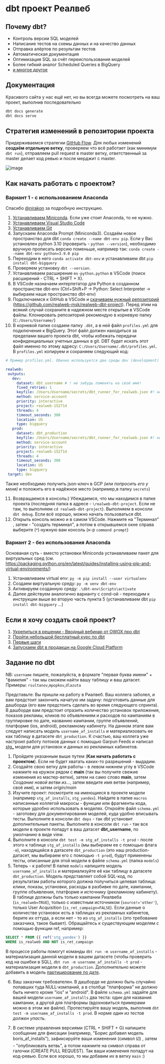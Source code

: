 # dbt проект Реалвеб

## Почему dbt?

* Контроль версии SQL моделей
* Написание тестов на схемы данных и на качество данных
* Отправка алёртов по результам тестов
* Автоматическая документация
* Оптимизация SQL за счёт переиспользования моделей
* Более гибкий аналог Scheduled Queries в BigQuery
* [и многое другое](https://docs.getdbt.com/docs/introduction)

## Документация

Красивого сайта у нас ещё нет, но вы всегда можете посмотреть на ваш проект, выполнив последовательно
```sh
dbt docs generate
dbt docs serve
``` 

## Стратегия изменений в репозитории проекта

Придерживаемся стратегии [GitHub Flow](https://docs.github.com/en/get-started/quickstart/github-flow). Для любых изменений **создаём отдельную ветку**, проверяем что всё работает (как минимум `dbt run`), отправляем pull request в master ветку, ответственный за master делает код ревью и после мерджит с master.

![image](https://user-images.githubusercontent.com/43750521/170499387-7873e660-1654-469e-a940-69b70f432189.png)

## Как начать работать с проектом?

### Вариант 1 - с использованием Anaconda

Спасибо [@nirakon](https://github.com/nirakon) за подробную инструкцию.

1. [Устанавливаем Miniconda](https://docs.conda.io/en/latest/miniconda.html). Если уже стоит Anaconda, то не нужно.
2. [Устанавливаем Visual Studio Code](https://code.visualstudio.com/download)
3. [Устанавливаем Git](https://git-scm.com/download)
4. Запускаем Anaconda Prompt (Miniconda3). Создаём новое пространство для dbt `conda create --name dbt-env pip`.
Если у Вас установлен python 3.10 (проверить - `python --version`), необходимо вручную прописать версию поменьше, например так: `conda create --name dbt-env python=3.9.0 pip`
5. Переходим в него `conda activate dbt-env` и устанавливаем dbt  `pip install dbt-bigquery`
6. Проверяем установку `dbt --version`. 
7. Устанавливаем расширение `ms-python.python` в VSCode (поиск расширений - CTRL + SHIFT + X).
8. В VSCode назначаем интерпетатор для Python в созданном пространстве dbt-env (Ctrl+Shift+P -> Python: Select Interpreter -> выбираем наше пространство dbt-env)
9. Подключаемся к GitHub в VSCode и [скачиваем нужный репозиторий](https://code.visualstudio.com/docs/editor/versioncontrol#_cloning-a-repository) (https://github.com/realweb-msk/realweb-dbt-project). Перед этим на всякий случай сохраните в надежном месте открытые в VSCode файлы. Клонировать репозиторий рекомендую в корневую папку (`C:/Users/Username/`)
10. В корневой папке создаем папку `.dbt`,  а в ней файл `profiles.yml` для подключения к BigQuery. Этот файл должен находиться за пределами вашего проекта dbt, чтобы избежать передачи конфиденциальных учетных данных в git. DBT будет искать этот файл именно по этому адресу: `C:/Users/Username/.dbt/profiles.yml`. В `profiles.yml` копируем и сохраняем следующий код:

 ```yml
# Пример profiles.yml. Обычно используется две среды dev (development) и prod (production)

realweb:
  outputs:
    dev:
      dataset: dbt_username # ! не забудь поменять на своё имя!
      fixed_retries: 1
      keyfile: /Users/Username/secrets/dbt_runner_for_realweb.json #! не забудь поменять на адрес до своего json-ключа!
      method: service-account
      priority: interactive
      project: realweb-152714
      threads: 4
      timeout_seconds: 300
      location: US
      type: bigquery
    prod:
      dataset: dbt_production
      keyfile: /Users/Username/secrets/dbt_runner_for_realweb.json #! не забудь поменять на адрес до своего json-ключа!
      method: service-account
      priority: interactive
      project: realweb-152714
      threads: 4
      timeout_seconds: 300
      location: US
      type: bigquery
  target: dev
 ```
Также необходимо получить json-ключ в GCP *(или попросить его у меня)* и положить его в надёжное место (например,в папку `secrets`)

11. Возвращаемся в консоль:) Убеждаемся, что мы находимся в папке проекта (последняя папка в адресе - `\realweb-dbt-project`. Если не там, то выполняем `cd realweb-dbt-project`). Выполняем в консоли `dbt debug`. Если всё хорошо, можно начать пользоваться dbt.
12. Открыть консоль можно и в самом VSCode. Нажмите на "Терминал" , затем - "создать терминал", а потом в открывшемся окне справа выберите (˅) нужную вам консоль (н-р `command prompt`) 

### Вариант 2 - без использования Anaconda

Основаная суть - вместо установки Miniconda устанавливаем пакет для виртуальных сред (см. https://packaging.python.org/en/latest/guides/installing-using-pip-and-virtual-environments/)

1. Устанавливаем virtual env: `py -m pip install --user virtualenv`
2. Создаем виртуальную среду: `py -m venv dbt-env`
3. Активируем созданную среду: `.\dbt-env\Scripts\activate`
4. Далее действуем аналогично варианту с cond-ой - переходим к инструкции выше во вторую часть пункта 5 (устанавливаем dbt `pip install dbt-bigquery` ...)

## Если я хочу создать свой проект?

1. [Укрепиться в решении - Вводный вебинар от OWOX про dbt](https://www.youtube.com/watch?v=eLDV_y0Chow)
2. [Пройти небольшой бесплатный курс по dbt](https://courses.getdbt.com/)
3. [Первые шаги](https://docs.getdbt.com/dbt-cli/install/overview)
4. [Запускаем dbt в продакшн на Google Cloud Platform](https://github.com/realweb-msk/realweb-dbt)

## Задание по dbt

NB: `username` пишите, пожалуйста, в формате "первая буква имени" + "фамилия" - так мы сможем найти вашу таблицу и ваш датасет. Примеры: `rsultanov`,`mpopkov`,`dlazuta`

Представьте: Вы пришли на работу в Риалвеб. Ваш коллега заболел, и вам предстоит закончить начатую им задачу: подготовить данные для дашборда (его вам предстоить сделать во время следующего спринта). В дашборде вам предстоит отразить количество установок приложения, показов рекламы, кликов по объявлениям и расходов по кампаниям в группировке по дате, названию кампании, группе объявлений, платформе (ios, android), рекламному кабинету. На данном этапе вам следует написать модель `username_af_installs` и материализовать ее как таблицу в датасете `dbt_production`.
К счастью, ваш коллега уже настроил работу потоков данных с помощью Garpun Feeds и написал [stg_](https://youtu.be/qOx8l_QFz9I?t=21) модели для установок и данных из рекламных кабинетов.

1. Пройдите указанным выше путем (**Как начать работать с проектом**). Если не будет хватать каких-то разрешений - выдадим.
2. Создайте свою ветку для работы - в левом нижнем углу в VSCode нажмите на кружок рядом с **main** (так вы получите свежие изменения из мастер-ветки), затем на само слово **main**, затем *Создание новой ветви из...*, затем введите имя ветви (например, своё имя), и затем *origin/main*
3. Изучите проект: посмотрите на имеющиеся в проекте модели (например `stg_af_installs`, `stg_yandex`). Найдите в папке `macros` написанные коллегой макросы - функции или фрагменты кода, которые удообно использовать в моделях. Откройте файл `schema.yml`  - заготовку для документирования моделей, куда удобно вписывать тесты. Выполните в консоли `dbt deps` - так dbt установит дополнительные пакеты. Выполните в консоли `dbt run` - так все модели в проекте попадут в ваш датасет **dbt_username**, по умолчанию в виде view.
4. Выполните в консоли `dbt test -m stg_af_installs -t prod` - после этого к таблице `stg_af_installs` (мы выбираем ее с помощью флага `-m`), находящейся в датасете `dbt_production` (это наш production-датасет, мы выбираем его с помощью `-t prod`), будут применены тесты, описанные для этой модели в файле `schema.yml` (папка `models`)
5. Теперь - к работе! В папке `models` напишите модель `username_af_installs` и материализуйте её как таблицу в датасете `dbt_production`. Модель представляет собой SQL-код, по результатам работы которого должна получиться целевая таблица: клики, показы, установки, расходы в разбивке по дате, кампании, группе объявления, платформе и источнику (рекламному кабинету). В таблице должны быть только кампании Риалвеба (`is_realweb=TRUE`), только с известным источником (`source!='other'`), только User Acquisition (`is_ret_campaign=FALSE`). Если данные о количестве установок есть в таблицах из рекламных кабинетов, берите их оттуда, а если нет - то из `stg_af_installs` (это требование заказчика, такое бывает). Обращайтесь к существующим моделям с помощью функции ref, например: 
```sql
SELECT * FROM {{ ref('stg_yandex') }}
WHERE is_realweb AND NOT is_ret_campaign
```
В процессе работы помогут команды  `dbt run -m username_af_installs` - материализация данной модели в вашем датасете (чтобы проверить код на ошибки в SQL),
`dbt run -m username_af_installs -t prod` - материализация модели в `dbt_production`.
Дополнительно можете добавить в модель [партицирование по дате](https://docs.getdbt.com/reference/resource-configs/bigquery-configs#using-table-partitioning-and-clustering).

6. Ваш заказчик требователен. В дашборде не должно быть случайно попавших туда NULL-компаний, а в столбце "платформа" не должно быть ничего кроме "ios" и "android". В файле `schema.yml` задайте для вашей модели `username_af_installs` два теста: один для названия кампании, а другой для платформы (вдохновиться примерами можно в этом же файле). Протестируйте вашу модель, выполнив `dbt test -m username_af_installs -t prod`. В норме *один из тестов должен упасть*.

7. В системе управления версиями (CTRL + SHIFT + G) напишите сообщение для фиксации (например, "Борис добавил модель boris_af_installs"), зафиксируйте ваши изменения (символ ☑️) , затем - "опубликовать ветвь", а потом  нажмите на символ справа от галочки (CREATE PULL REQUEST). Так ваши изменения попадут на код-ревью. Если все хорошо, то мы добавим их в ветку `main` :)
